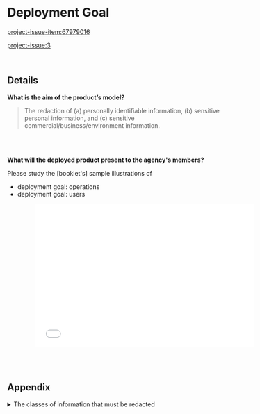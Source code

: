 
<br>

# Deployment Goal

<project-issue-item:67979016>

<project-issue:3>

<br>

## Details

**What is the aim of the product’s model?**

> The redaction of (a) personally identifiable information, (b) sensitive personal information, and \(c\) sensitive commercial/business/environment information.

<br>
<br>

**What will the deployed product present to the agency's members?**

Please study the [booklet's] sample illustrations of

* deployment goal: operations
* deployment goal: users


<iframe style="overflow:hidden; width:100%; height:330px; border:none; margin-left:65px"
src="../../../../assets/deployment-goal-users.html"></iframe>


<br>
<br>

<br>
<br>

## Appendix


<details><summary>The classes of information that must be redacted</summary>

<br>

The acronyms in the table below are PII $\rightarrow$ Personally Identifiable Information, SPI $\rightarrow$ Sensitive Personal Information, and CBE $\rightarrow$ commercial, business, and environment information.

<table style="width: 65%;">
    <colgroup>
        <col span="1" style="width: 17.0%;">
        <col span="1" style="width: 3.5%;">
        <col span="1" style="width: 3.5%;">
        <col span="1" style="width: 3.5%;">
        <col span="1" style="width: 3.5%;">
    </colgroup>
    <thead><tr style="text-align: left">
      <th>Item</th><th>Direct<br>PII</th><th>Indirect<br>PII</th><th>SPI</th><th>CBEI</th>
    </tr></thead>
        <tr><td>Full Name</td><td>&#10004;</td><td></td><td></td><td></td></tr>
        <tr><td>EMAIL Address</td><td>&#10004;</td><td></td><td></td><td></td></tr>
        <tr><td>Phone Number</td><td>&#10004;</td><td></td><td></td><td></td></tr>
        <tr><td>Home Address</td><td>&#10004;</td><td></td><td></td><td></td></tr>
        <tr><td>National Insurance Number</td><td>&#10004;</td><td></td><td></td><td></td></tr>
        <tr><td>Driver's License Number</td><td>&#10004;</td><td></td><td></td><td></td></tr>
        <tr><td>Vehicle License Plate</td><td>&#10004;</td><td></td><td></td><td></td></tr>
        <tr><td>Internet Protocol Address</td><td></td><td>&#10004;</td><td></td><td></td></tr>
        <tr><td>Date of Birth</td><td></td><td>&#10004;</td><td></td><td></td></tr>
        <tr><td>Financial data, e.g., bank account<br>details, credit card details, etc</td><td></td><td></td><td>&#10004;</td><td></td></tr>
        <tr><td>Geolocation Data of <br>Environments of Interest</td><td></td><td></td><td></td><td>&#10004;</td></tr>
        <tr><td>Client Business Details</td><td></td><td></td><td>&#10004;</td><td></td></tr>
        <tr><td>Protected Species</td><td></td><td></td><td></td><td>&#10004;</td></tr>
        <tr><td>Protected Species Locations</td><td></td><td></td><td></td><td>&#10004;</td></tr>
        <tr><td>Private Water Supplies</td><td></td><td></td><td></td><td>&#10004;</td></tr>
</table>


</details>




<br>
<br>

<br>
<br>

<br>
<br>

<br>
<br>

